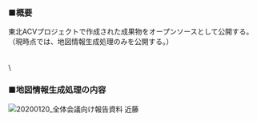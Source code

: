 ### ■概要

東北ACVプロジェクトで作成された成果物をオープンソースとして公開する。\
（現時点では、地図情報生成処理のみを公開する。）\
\
\
\
### ■地図情報生成処理の内容

![20200120_全体会議向け報告資料 近藤](https://user-images.githubusercontent.com/61079474/93884907-757a0a80-fd1e-11ea-82df-5abd0c45215a.png)

<!--
**TohokuACV/TohokuACV** is a ✨ _special_ ✨ repository because its `README.md` (this file) appears on your GitHub profile.

Here are some ideas to get you started:

- 🔭 I’m currently working on ...
- 🌱 I’m currently learning ...
- 👯 I’m looking to collaborate on ...
- 🤔 I’m looking for help with ...
- 💬 Ask me about ...
- 📫 How to reach me: ...
- 😄 Pronouns: ...
- ⚡ Fun fact: ...
-->

